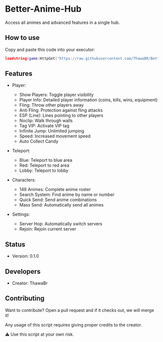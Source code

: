 # Better-Anime-Hub

Access all animes and advanced features in a single hub.

## How to use

Copy and paste this code into your executor:

```lua
loadstring(game:HttpGet("https://raw.githubusercontent.com/ThawaBR/Better-Anime-Hub/main/source"))()
```

## Features

- Player:
  - Show Players: Toggle player visibility
  - Player Info: Detailed player information (coins, kills, wins, equipment)
  - Fling: Throw other players away
  - Anti Fling: Protection against fling attacks
  - ESP (Line): Lines pointing to other players
  - Noclip: Walk through walls
  - Tag VIP: Activate VIP tag
  - Infinite Jump: Unlimited jumping
  - Speed: Increased movement speed
  - Auto Collect Candy

- Teleport:

  - Blue: Teleport to blue area
  - Red: Teleport to red area
  - Lobby: Teleport to lobby

- Characters:

  - 148 Animes: Complete anime roster
  - Search System: Find anime by name or number
  - Quick Send: Send anime combinations
  - Mass Send: Automatically send all animes

- Settings:

  - Server Hop: Automatically switch servers
  - Rejoin: Rejoin current server

## Status
- Version: 0.1.0

## Developers
- Creator: ThawaBr

## Contributing
Want to contribute? Open a pull request and if it checks out, we will merge it!

Any usage of this script requires giving proper credits to the creator.

⚠️ Use this script at your own risk.
